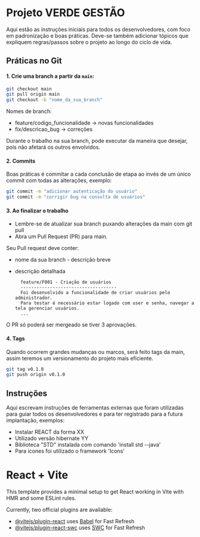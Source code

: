 # Projeto VERDE GESTÃO

Aqui estão as instruções iniciais para todos os desenvolvedores, com foco em padronização e boas práticas.
Deve-se também adicionar tópicos que expliquem regras/passos sobre o projeto ao longo do ciclo de vida.

## Práticas no Git

#### 1. Crie uma branch a partir da `main`:

```bash
git checkout main
git pull origin main
git checkout -b "nome_da_sua_branch"
```

Nomes de branch:

- feature/codigo_funcionalidade → novas funcionalidades
- fix/descricao_bug → correções

Durante o trabalho na sua branch, pode executar da maneira que desejar, pois não afetará os outros envolvidos.

#### 2. Commits

Boas práticas é commitar a cada conclusão de etapa ao invés de um único commit com todas as alterações, exemplo:

```bash
git commit -m "adicionar autenticação do usuário"
git commit -m "corrigir bug na consulta de usuários"
```

#### 3. Ao finalizar o trabalho

- Lembre-se de atualizar sua branch puxando alterações da main com git pull
- Abra um Pull Request (PR) para main.

Seu Pull request deve conter:

- nome da sua branch - descrição breve
- descrição detalhada

        feature/F001 - Criação de usuários
        ------------------------------------
        Foi desenvolvido a funcionalidade de criar usuários pelo administrador.
        Para testar é necessário estar logado com user e senha, navegar a tela gerenciar usuários.
        ...

O PR só poderá ser mergeado se tiver 3 aprovações.

#### 4. Tags

Quando ocorrem grandes mudanças ou marcos, será feito tags da main, assim teremos um versionamento do projeto mais eficiente.

```bash
git tag v0.1.0
git push origin v0.1.0
```

## Instruções

Aqui escrevam instruções de ferramentas externas que foram utilizadas para guiar todos os desenvolvedores e para ter registrado para a futura implantação, exemplos:

- Instalar REACT da forma XX
- Utilizado versão hibernate YY
- Biblioteca "STD" instalada com comando 'install std --java'
- Para icones foi utilizado o framework 'Icons'

# React + Vite

This template provides a minimal setup to get React working in Vite with HMR and some ESLint rules.

Currently, two official plugins are available:

- [@vitejs/plugin-react](https://github.com/vitejs/vite-plugin-react/blob/main/packages/plugin-react/README.md) uses [Babel](https://babeljs.io/) for Fast Refresh
- [@vitejs/plugin-react-swc](https://github.com/vitejs/vite-plugin-react-swc) uses [SWC](https://swc.rs/) for Fast Refresh
